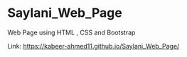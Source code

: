 # Saylani_Web_Page
Web Page using HTML , CSS and Bootstrap


Link: https://kabeer-ahmed11.github.io/Saylani_Web_Page/
